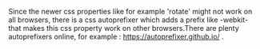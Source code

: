 Since the newer css properties like for example 'rotate' might not work on all browsers, there is a css autoprefixer which adds a prefix like -webkit- that makes this css property work on other browsers.There are plenty autoprefixers online, for example : https://autoprefixer.github.io/ .